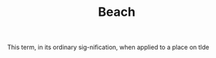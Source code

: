 ---
title: Beach
letter: B
permalink: "/definitions/bld-beach.html"
body: This term, in its ordinary sig-nification, when applied to a place on tlde
published_at: '2018-07-07'
source: Black's Law Dictionary 2nd Ed (1910)
layout: post
---